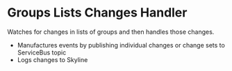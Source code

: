 # Groups Lists Changes Handler
Watches for changes in lists of groups and then handles those changes.

* Manufactures events by publishing individual changes or change sets to ServiceBus topic
* Logs changes to Skyline

